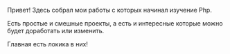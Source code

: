Привет! 
Здесь собрал мои работы с которых начинал изучение Php. 

Есть простые и смешные проекты, а есть и интересные которые можно будет доработать или изменить. 

Главная есть локика в них!
